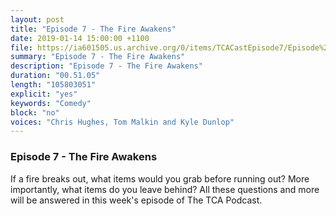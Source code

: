 ```yaml
---
layout: post
title: "Episode 7 - The Fire Awakens"
date: 2019-01-14 15:00:00 +1100
file: https://ia601505.us.archive.org/0/items/TCACastEpisode7/Episode%207.mp3
summary: "Episode 7 - The Fire Awakens"
description: "Episode 7 - The Fire Awakens"
duration: "00.51.05"
length: "105803051"
explicit: "yes"
keywords: "Comedy"
block: "no"
voices: "Chris Hughes, Tom Malkin and Kyle Dunlop"
---
```


### Episode 7 - The Fire Awakens

If a fire breaks out, what items would you grab before running out? More importantly, what items do you leave behind? All these questions and more will be answered in this week's episode of The TCA Podcast.
